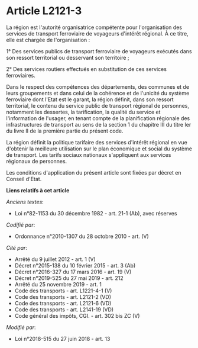 # Article L2121-3

La région est l'autorité organisatrice compétente pour l'organisation des services de transport ferroviaire de voyageurs
d'intérêt régional. À ce titre, elle est chargée de l'organisation :

1° Des services publics de transport ferroviaire de voyageurs exécutés dans son ressort territorial ou desservant son
territoire ;

2° Des services routiers effectués en substitution de ces services ferroviaires.

Dans le respect des compétences des départements, des communes et de leurs groupements et dans celui de la cohérence et de
l'unicité du système ferroviaire dont l'Etat est le garant, la région définit, dans son ressort territorial, le contenu du
service public de transport régional de personnes, notamment les dessertes, la tarification, la qualité du service et
l'information de l'usager, en tenant compte de la planification régionale des infrastructures de transport au sens de la
section 1 du chapitre III du titre Ier du livre II de la première partie du présent code.

La région définit la politique tarifaire des services d'intérêt régional en vue d'obtenir la meilleure utilisation sur le
plan économique et social du système de transport. Les tarifs sociaux nationaux s'appliquent aux services régionaux de
personnes.

Les conditions d'application du présent article sont fixées par décret en Conseil d'Etat.

**Liens relatifs à cet article**

_Anciens textes_:

  - Loi n°82-1153 du 30 décembre 1982 - art. 21-1 (Ab), avec réserves

_Codifié par_:

  - Ordonnance n°2010-1307 du 28 octobre 2010 - art. (V)

_Cité par_:

  - Arrêté du 9 juillet 2012 - art. 1 (V)
  - Décret n°2015-138 du 10 février 2015 - art. 3 (Ab)
  - Décret n°2016-327 du 17 mars 2016 - art. 19 (V)
  - Décret n°2019-525 du 27 mai 2019 - art. 212
  - Arrêté du 25 novembre 2019 - art. 1
  - Code des transports - art. L1221-4-1 (V)
  - Code des transports - art. L2121-2 (VD)
  - Code des transports - art. L2121-6 (VD)
  - Code des transports - art. L2141-19 (VD)
  - Code général des impôts, CGI. - art. 302 bis ZC (V)

_Modifié par_:

  - Loi n°2018-515 du 27 juin 2018 - art. 13
